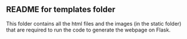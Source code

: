 ## README for templates folder 
This folder contains all the html files and the images (in the static folder) that are required to run the code to generate the webpage on Flask.
